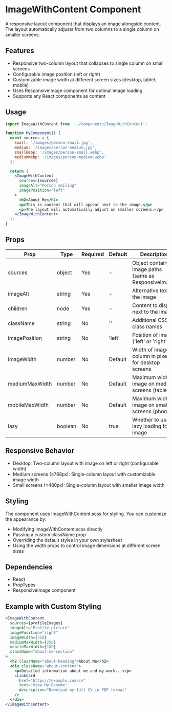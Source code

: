 # ImageWithContent Component

A responsive layout component that displays an image alongside content.
The layout automatically adjusts from two columns to a single column on smaller screens.

## Features

- Responsive two-column layout that collapses to single column on small screens
- Configurable image position (left or right)
- Customizable image width at different screen sizes (desktop, tablet, mobile)
- Uses ResponsiveImage component for optimal image loading
- Supports any React components as content

## Usage

```jsx
import ImageWithContent from '../components/ImageWithContent';

function MyComponent() {
  const sources = {
    small: '/images/person-small.jpg',
    medium: '/images/person-medium.jpg',
    smallWebp: '/images/person-small.webp',
    mediumWebp: '/images/person-medium.webp'
  };

  return (
    <ImageWithContent
      sources={sources}
      imageAlt="Person smiling"
      imagePosition="left"
    >
      <h2>About Me</h2>
      <p>This is content that will appear next to the image.</p>
      <p>The layout will automatically adjust on smaller screens.</p>
    </ImageWithContent>
  );
}
```

## Props

| Prop           | Type    | Required | Default | Description                                             |
| -------------- | ------- | -------- | ------- | ------------------------------------------------------- |
| sources        | object  | Yes      | -       | Object containing image paths (same as ResponsiveImage) |
| imageAlt       | string  | Yes      | -       | Alternative text for the image                          |
| children       | node    | Yes      | -       | Content to display next to the image                    |
| className      | string  | No       | ''      | Additional CSS class names                              |
| imagePosition  | string  | No       | 'left'  | Position of image ('left' or 'right')                   |
| imageWidth     | number  | No       | Default | Width of image column in pixels for desktop screens     |
| mediumMaxWidth | number  | No       | Default | Maximum width of image on medium screens (tablets)      |
| mobileMaxWidth | number  | No       | Default | Maximum width of image on small screens (phones)        |
| lazy           | boolean | No       | true    | Whether to use lazy loading for image                   |

## Responsive Behavior

- Desktop: Two-column layout with image on left or right (configurable width)
- Medium screens (≤768px): Single-column layout with customizable image width
- Small screens (≤480px): Single-column layout with smaller image width

## Styling

The component uses ImageWithContent.scss for styling. You can customize the appearance by:

- Modifying ImageWithContent.scss directly
- Passing a custom className prop
- Overriding the default styles in your own stylesheet
- Using the width props to control image dimensions at different screen sizes

## Dependencies

- React
- PropTypes
- ResponsiveImage component

## Example with Custom Styling

```jsx
<ImageWithContent
  sources={profileImages}
  imageAlt="Profile picture"
  imagePosition="right"
  imageWidth={350}
  mediumMaxWidth={250}
  mobileMaxWidth={180}
  className="about-me-section"
>
  <h2 className="about-heading">About Me</h2>
  <div className="about-content">
    <p>Detailed information about me and my work...</p>
    <LinkCard
      href="https://example.com/cv"
      text="View My Resume"
      description="Download my full CV in PDF format"
    />
  </div>
</ImageWithContent>
```

